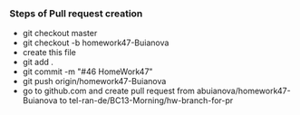 ### Steps of Pull request creation

 - git checkout master
 - git checkout -b homework47-Buianova
 - create this file
 - git add .
 - git commit -m "#46 HomeWork47"
 - git push origin/homework47-Buianova
 - go to github.com and create pull request from abuianova/homework47-Buianova to tel-ran-de/BC13-Morning/hw-branch-for-pr
